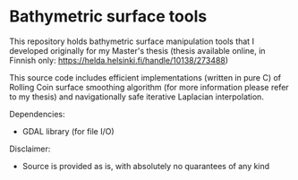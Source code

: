 # Bathymetric surface tools
This repository holds bathymetric surface manipulation tools that I developed originally for my Master's thesis (thesis available online, in Finnish only: https://helda.helsinki.fi/handle/10138/273488)

This source code includes efficient implementations (written in pure C) of Rolling Coin surface smoothing algorithm (for more information please refer to my thesis) and navigationally safe iterative Laplacian interpolation.

Dependencies:
  - GDAL library (for file I/O)

Disclaimer:
  - Source is provided as is, with absolutely no quarantees of any kind
  
